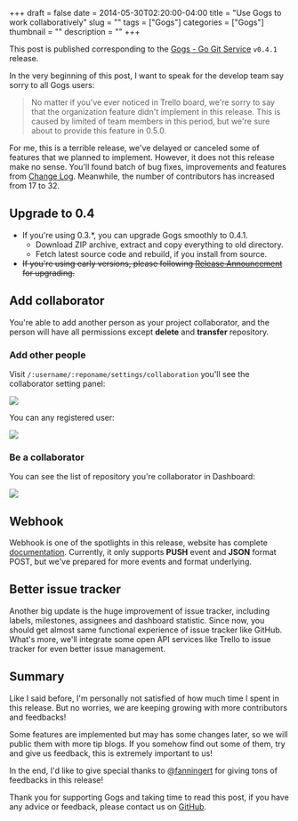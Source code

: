 +++ 
draft = false
date = 2014-05-30T02:20:00-04:00
title = "Use Gogs to work collaboratively"
slug = "" 
tags = ["Gogs"]
categories = ["Gogs"]
thumbnail = "<no value>"
description = ""
+++

This post is published corresponding to the [Gogs - Go Git Service](https://github.com/gogits/gogs) `v0.4.1` release.

In the very beginning of this post, I want to speak for the develop team say sorry to all Gogs users:

> No matter if you've ever noticed in Trello board, we're sorry to say that the organization feature didn't implement in this release. This is caused by limited of team members in this period, but we're sure about to provide this feature in 0.5.0.

For me, this is a terrible release, we've delayed or canceled some of features that we planned to implement. However, it does not this release make no sense. You'll found batch of bug fixes, improvements and features from [Change Log](https://github.com/gogits/gogs/releases/tag/v0.4.1). Meanwhile, the number of contributors has increased from 17 to 32.

## Upgrade to 0.4

- If you're using 0.3.*, you can upgrade Gogs smoothly to 0.4.1.
	- Download ZIP archive, extract and copy everything to old directory.
	- Fetch latest source code and rebuild, if you install from source.
- ~~If you're using early versions, please following [Release Announcement](http://gogs.io/docs/advanced/release_and_tips_blogs.md) for upgrading.~~

## Add collaborator

You're able to add another person as your project collaborator, and the person will have all permissions except **delete** and **transfer** repository.

### Add other people

Visit `/:username/:reponame/settings/collaboration` you'll see the collaborator setting panel:

![](/img/140530/Snip20140528_1.png)

You can any registered user:

![](/img/140530/Snip20140528_2.png)

### Be a collaborator

You can see the list of repository you're collaborator in Dashboard:

![](/img/140530/Snip20140528_3.png)

## Webhook

Webhook is one of the spotlights in this release, website has complete [documentation](http://gogs.io/docs/features/webhook). Currently, it only supports **PUSH** event and **JSON** format POST, but we've prepared for more events and format underlying.

## Better issue tracker

Another big update is the huge improvement of issue tracker, including labels, milestones, assignees and dashboard statistic. Since now, you should get almost same functional experience of issue tracker like GitHub. What's more, we'll integrate some open API services like Trello to issue tracker for even better issue management.

## Summary

Like I said before, I'm personally not satisfied of how much time I spent in this release. But no worries, we are keeping growing with more contributors and feedbacks!

Some features are implemented but may has some changes later, so we will public them with more tip blogs. If you somehow find out some of them, try and give us feedback, this is extremely important to us!

In the end, I'd like to give special thanks to [@fanningert](https://github.com/fanningert) for giving tons of feedbacks in this release!

Thank you for supporting Gogs and taking time to read this post, if you have any advice or feedback, please contact us on [GitHub](https://github.com/gogits/gogs/issues?state=open).